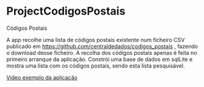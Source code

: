 # ProjectCodigosPostais
Códigos Postais

A app recolhe uma lista de códigos postais existente num ficheiro CSV publicado em
https://github.com/centraldedados/codigos_postais , fazendo o download desse ficheiro.
A recolha dos códigos postais apenas é feita no primeiro arranque da aplicação.
Constrói uma base de dados em sqlLite e mostra uma lista com os códigos postais, sendo esta lista pesquisável.


[Video exemplo da aplicação](https://youtu.be/BEOhQSzrUj0)
